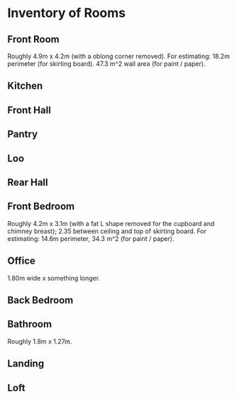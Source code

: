 Inventory of Rooms
==================

## Front Room

Roughly 4.9m x 4.2m (with a oblong corner removed). For estimating:
18.2m perimeter (for skirting board). 47.3 m^2 wall area (for paint / paper).

## Kitchen

## Front Hall

## Pantry

## Loo

## Rear Hall

## Front Bedroom

Roughly 4.2m x 3.1m (with a fat L shape removed for the cupboard and chimney breast); 2.35 between ceiling and top of
skirting board. For estimating: 14.6m perimeter, 34.3 m^2 (for paint / paper).

## Office

1.80m wide x something longer.

## Back Bedroom

## Bathroom

Roughly 1.8m x 1.27m.

## Landing

## Loft
